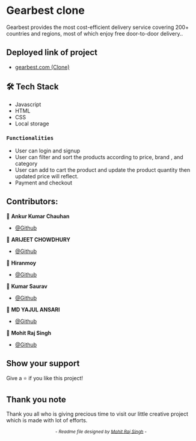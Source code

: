 
# Gearbest clone 

Gearbest provides the most cost-efficient delivery service covering 200+ countries and regions, most of which enjoy free door-to-door delivery..

## Deployed link of project
- <a href="https://celadon-cendol-c3a752.netlify.app/">gearbest.com (Clone)</a>



## 🛠 Tech Stack

- Javascript
- HTML
- CSS
- Local storage



### `Functionalities`

   - User can login and signup
   - User can filter and sort the products according to price, brand , and category
   - User can add to cart the product and update the product quantity then updated price will reflect.
   - Payment and checkout


## Contributors:

👤 **Ankur Kumar Chauhan**

   - [@Github](https://github.com/Ankur9900)
   
👤 **ARIJEET CHOWDHURY**

   - [@Github](https://github.com/arijeet8008)

👤 **Hiranmoy**

   - [@Github](https://github.com/hiranmaiti)


👤 **Kumar Saurav**

   - [@Github](https://github.com/ksaurav11)


👤 **MD YAJUL ANSARI**

   - [@Github](https://github.com/mdyajul)


👤 **Mohit Raj Singh**

   - [@Github](https://github.com/Mohit-Raj-Singh)


   

## Show your support

Give a ⭐️ if you like this project!


## Thank you note
Thank you all who is giving precious time to visit our little creative project which is made with lot of efforts.

_<p align="center"><sub>- Readme file designed by <a href="https://github.com/Mohit-Raj-Singh">Mohit Raj Singh</a> -</sub></p>_


